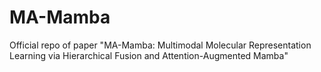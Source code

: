 # MA-Mamba
Official repo of paper "MA-Mamba: Multimodal Molecular Representation Learning via Hierarchical Fusion and Attention-Augmented Mamba"
